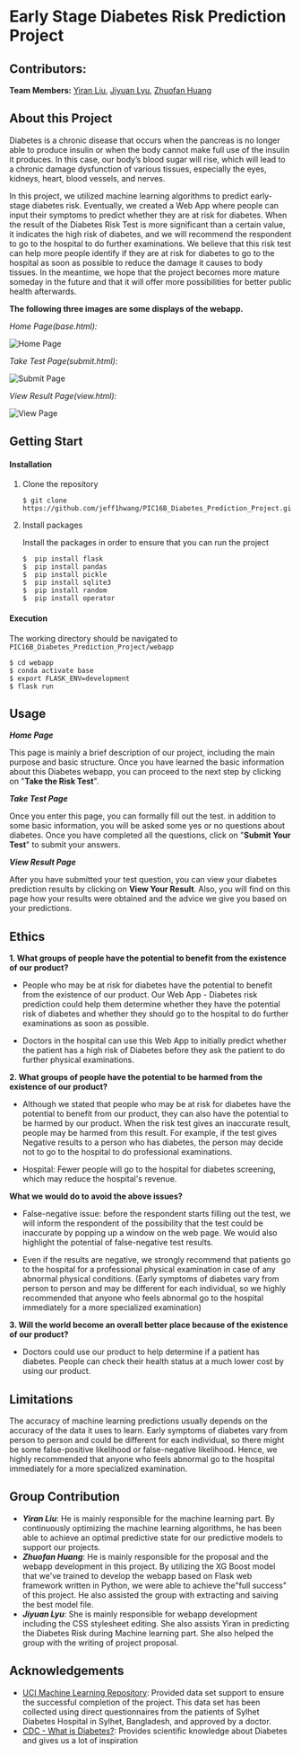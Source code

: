 # Early Stage Diabetes Risk Prediction Project



## Contributors:



**Team Members:** [Yiran Liu](https://github.com/yiranelmo), [Jiyuan Lyu](https://github.com/JiyuanLyu), [Zhuofan Huang](https://github.com/jeff1hwang)



## About this Project

Diabetes is a chronic disease that occurs when the pancreas is no longer able to produce insulin or when the body cannot make full use of the insulin it produces. In this case, our body’s blood sugar will rise, which will lead to a chronic damage dysfunction of various tissues, especially the eyes, kidneys, heart, blood vessels, and nerves. 

In this project, we utilized machine learning algorithms to predict early-stage diabetes risk. Eventually, we created a Web App where people can input their symptoms to predict whether they are at risk for diabetes. When the result of the Diabetes Risk Test is more significant than a certain value, it indicates the high risk of diabetes, and we will recommend the respondent to go to the hospital to do further examinations. We believe that this risk test can help more people identify if they are at risk for diabetes to go to the hospital as soon as possible to reduce the damage it causes to body tissues. In the meantime, we hope that the project becomes more mature someday in the future and that it will offer more possibilities for better public health afterwards.



**The following three images are some displays of the webapp.**



*Home Page(base.html):*

![Home Page](https://github.com/jeff1hwang/PIC16B_Diabetes_Prediction_Project/blob/main/image/figure1.png?raw=true)



*Take Test Page(submit.html):*

![Submit Page](https://github.com/jeff1hwang/PIC16B_Diabetes_Prediction_Project/blob/main/image/figure2.png?raw=true)



*View Result Page(view.html):*

![View Page](https://github.com/jeff1hwang/PIC16B_Diabetes_Prediction_Project/blob/main/image/figure3.png?raw=true)



## Getting Start



#### Installation

1. Clone the repository

   ```shell
   $ git clone https://github.com/jeff1hwang/PIC16B_Diabetes_Prediction_Project.git
   ```

2. Install packages

   Install the packages in order to ensure that you can run the project

   ```shell
   $  pip install flask
   $  pip install pandas
   $  pip install pickle
   $  pip install sqlite3
   $  pip install random
   $  pip install operator
   ```



#### Execution

The working directory should be navigated to `PIC16B_Diabetes_Prediction_Project/webapp`

```shell
$ cd webapp
$ conda activate base
$ export FLASK_ENV=development
$ flask run
```



## Usage



***Home Page***

This page is mainly a brief description of our project, including the main purpose and basic structure. Once you have learned the basic information about this Diabetes webapp, you can proceed to the next step by clicking on "**Take the Risk Test**".



***Take Test Page***

Once you enter this page, you can formally fill out the test. in addition to some basic information, you will be asked some yes or no questions about diabetes. Once you have completed all the questions, click on "**Submit Your Test**" to submit your answers.



***View Result Page***

After you have submitted your test question, you can view your diabetes prediction results by clicking on **View Your Result**. Also, you will find on this page how your results were obtained and the advice we give you based on your predictions.



## Ethics



**1. What groups of people have the potential to benefit from the existence of our product?**

- People who may be at risk for diabetes have the potential to benefit from the existence of our product. Our Web App - Diabetes risk prediction could help them determine whether they have the potential risk of diabetes and whether they should go to the hospital to do further examinations as soon as possible.

- Doctors in the hospital can use this Web App to initially predict whether the patient has a high risk of Diabetes before they ask the patient to do further physical examinations.

**2. What groups of people have the potential to be harmed from the existence of our product?**

- Although we stated that people who may be at risk for diabetes have the potential to benefit from our product, they can also have the potential to be harmed by our product. When the risk test gives an inaccurate result, people may be harmed from this result. For example, if the test gives Negative results to a person who has diabetes, the person may decide not to go to the hospital to do professional examinations.

- Hospital: Fewer people will go to the hospital for diabetes screening, which may reduce the hospital's revenue.

**What we would do to avoid the above issues?**

- False-negative issue: before the respondent starts filling out the test, we will inform the respondent of the possibility that the test could be inaccurate by popping up a window on the web page. We would also highlight the potential of false-negative test results. 

- Even if the results are negative, we strongly recommend that patients go to the hospital for a professional physical examination in case of any abnormal physical conditions. (Early symptoms of diabetes vary from person to person and may be different for each individual, so we highly recommended that anyone who feels abnormal go to the hospital immediately for a more specialized examination)



**3. Will the world become an overall better place because of the existence of our product?**

- Doctors could use our product to help determine if a patient has diabetes.
People can check their health status at a much lower cost by using our product.



## Limitations



The accuracy of machine learning predictions usually depends on the accuracy of the data it uses to learn. Early symptoms of diabetes vary from person to person and could be different for each individual, so there might be some false-positive likelihood or false-negative likelihood. Hence, we highly recommended that anyone who feels abnormal go to the hospital immediately for a more specialized examination. 



## Group Contribution



- ***Yiran Liu***: He is mainly responsible for the machine learning part. By continuously optimizing the machine learning algorithms, he has been able to achieve an optimal predictive state for our predictive models to support our projects.
- ***Zhuofan Huang***: He is mainly responsible for the proposal and the webapp development in this project. By utilizing the XG Boost model that we've trained to develop the webapp based on Flask web framework written in Python, we were able to achieve the"full success" of this project. He also assisted the group with extracting and saiving the best model file.
- ***Jiyuan Lyu***: She is mainly responsible for webapp development including the CSS stylesheet editing. She also assists Yiran in predicting the Diabetes Risk during Machine learning part.  She also helped the group with the writing of project proposal.



## Acknowledgements

- [UCI Machine Learning Repository](https://archive.ics.uci.edu/ml/datasets/Early+stage+diabetes+risk+prediction+dataset.#): Provided data set support to ensure the successful completion of the project. This data set has been collected using direct questionnaires from the patients of Sylhet Diabetes Hospital in Sylhet, Bangladesh, and approved by a doctor.
- [CDC - What is Diabetes?](https://www.cdc.gov/diabetes/basics/diabetes.html): Provides scientific knowledge about Diabetes and gives us a lot of inspiration
